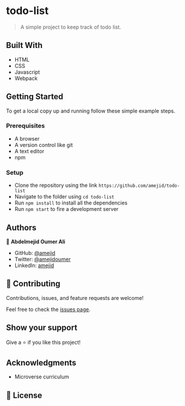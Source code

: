 # todo-list

> A simple project to keep track of todo list.

## Built With

- HTML
- CSS
- Javascript
- Webpack

## Getting Started

To get a local copy up and running follow these simple example steps.

### Prerequisites

- A browser
- A version control like git
- A text editor
- npm

### Setup

- Clone the repository using the link `https://github.com/amejid/todo-list`
- Navigate to the folder using `cd todo-list`
- Run `npm install` to install all the dependencies
- Run `npm start` to fire a development server

## Authors

👤 **Abdelmejid Oumer Ali**

- GitHub: [@amejid](https://github.com/amejid)
- Twitter: [@amejidoumer](https://twitter.com/amejidoumer)
- LinkedIn: [amejid](https://linkedin.com/in/amejid)

## 🤝 Contributing

Contributions, issues, and feature requests are welcome!

Feel free to check the [issues page](../../issues/).

## Show your support

Give a ⭐️ if you like this project!

## Acknowledgments

- Microverse curriculum

## 📝 License
